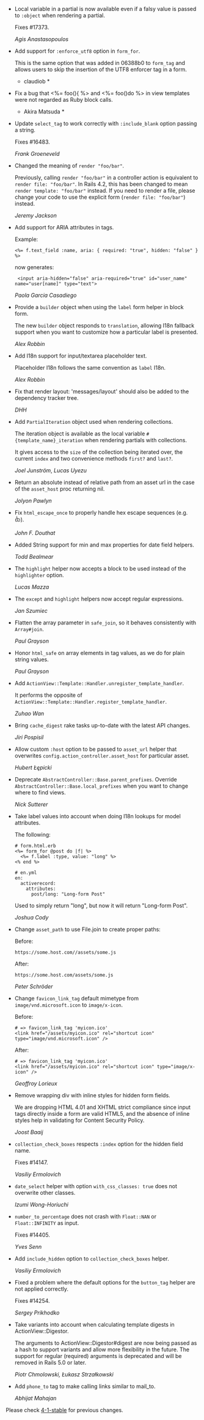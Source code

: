 *   Local variable in a partial is now available even if a falsy value is
    passed to `:object` when rendering a partial.

    Fixes #17373.

    *Agis Anastasopoulos*

*   Add support for `:enforce_utf8` option in `form_for`.

    This is the same option that was added in 06388b0 to `form_tag` and allows
    users to skip the insertion of the UTF8 enforcer tag in a form.

    * claudiob *

*   Fix a bug that <%= foo(){ %> and <%= foo()do %> in view templates were not regarded
    as Ruby block calls.

    * Akira Matsuda *

*   Update `select_tag` to work correctly with `:include_blank` option passing a string.

    Fixes #16483.

    *Frank Groeneveld*

*   Changed the meaning of `render "foo/bar"`.

    Previously, calling `render "foo/bar"` in a controller action is equivalent
    to `render file: "foo/bar"`. In Rails 4.2, this has been changed to mean
    `render template: "foo/bar"` instead. If you need to render a file, please
    change your code to use the explicit form (`render file: "foo/bar"`) instead.

    *Jeremy Jackson*

*   Add support for ARIA attributes in tags.

    Example:

        <%= f.text_field :name, aria: { required: "true", hidden: "false" } %>

    now generates:

         <input aria-hidden="false" aria-required="true" id="user_name" name="user[name]" type="text">

    *Paola Garcia Casadiego*

*   Provide a `builder` object when using the `label` form helper in block form.

    The new `builder` object responds to `translation`, allowing I18n fallback support
    when you want to customize how a particular label is presented.

    *Alex Robbin*

*   Add I18n support for input/textarea placeholder text.

    Placeholder I18n follows the same convention as `label` I18n.

    *Alex Robbin*

*   Fix that render layout: 'messages/layout' should also be added to the dependency tracker tree.

    *DHH*

*   Add `PartialIteration` object used when rendering collections.

    The iteration object is available as the local variable
    `#{template_name}_iteration` when rendering partials with collections.

    It gives access to the `size` of the collection being iterated over,
    the current `index` and two convenience methods `first?` and `last?`.

    *Joel Junström*, *Lucas Uyezu*

*   Return an absolute instead of relative path from an asset url in the case
    of the `asset_host` proc returning nil.

    *Jolyon Pawlyn*

*   Fix `html_escape_once` to properly handle hex escape sequences (e.g. &#x1a2b;).

    *John F. Douthat*

*   Added String support for min and max properties for date field helpers.

    *Todd Bealmear*

*   The `highlight` helper now accepts a block to be used instead of the `highlighter`
    option.

    *Lucas Mazza*

*   The `except` and `highlight` helpers now accept regular expressions.

    *Jan Szumiec*

*   Flatten the array parameter in `safe_join`, so it behaves consistently with
    `Array#join`.

    *Paul Grayson*

*   Honor `html_safe` on array elements in tag values, as we do for plain string
    values.

    *Paul Grayson*

*   Add `ActionView::Template::Handler.unregister_template_handler`.

    It performs the opposite of `ActionView::Template::Handler.register_template_handler`.

    *Zuhao Wan*

*   Bring `cache_digest` rake tasks up-to-date with the latest API changes.

    *Jiri Pospisil*

*   Allow custom `:host` option to be passed to `asset_url` helper that
    overwrites `config.action_controller.asset_host` for particular asset.

    *Hubert Łępicki*

*   Deprecate `AbstractController::Base.parent_prefixes`.
    Override `AbstractController::Base.local_prefixes` when you want to change
    where to find views.

    *Nick Sutterer*

*   Take label values into account when doing I18n lookups for model attributes.

    The following:

        # form.html.erb
        <%= form_for @post do |f| %>
          <%= f.label :type, value: "long" %>
        <% end %>

        # en.yml
        en:
          activerecord:
            attributes:
              post/long: "Long-form Post"

    Used to simply return "long", but now it will return "Long-form
    Post".

    *Joshua Cody*

*   Change `asset_path` to use File.join to create proper paths:

    Before:

        https://some.host.com//assets/some.js

    After:

        https://some.host.com/assets/some.js

    *Peter Schröder*

*   Change `favicon_link_tag` default mimetype from `image/vnd.microsoft.icon` to
    `image/x-icon`.

    Before:

        # => favicon_link_tag 'myicon.ico'
        <link href="/assets/myicon.ico" rel="shortcut icon" type="image/vnd.microsoft.icon" />

    After:

        # => favicon_link_tag 'myicon.ico'
        <link href="/assets/myicon.ico" rel="shortcut icon" type="image/x-icon" />

    *Geoffroy Lorieux*

*   Remove wrapping div with inline styles for hidden form fields.

    We are dropping HTML 4.01 and XHTML strict compliance since input tags directly
    inside a form are valid HTML5, and the absence of inline styles help in validating
    for Content Security Policy.

    *Joost Baaij*

*   `collection_check_boxes` respects `:index` option for the hidden field name.

    Fixes #14147.

    *Vasiliy Ermolovich*

*   `date_select` helper with option `with_css_classes: true` does not overwrite other classes.

    *Izumi Wong-Horiuchi*

*   `number_to_percentage` does not crash with `Float::NAN` or `Float::INFINITY`
    as input.

    Fixes #14405.

    *Yves Senn*

*   Add `include_hidden` option to `collection_check_boxes` helper.

    *Vasiliy Ermolovich*

*   Fixed a problem where the default options for the `button_tag` helper are not
    applied correctly.

    Fixes #14254.

    *Sergey Prikhodko*

*   Take variants into account when calculating template digests in ActionView::Digestor.

    The arguments to ActionView::Digestor#digest are now being passed as a hash
    to support variants and allow more flexibility in the future. The support for
    regular (required) arguments is deprecated and will be removed in Rails 5.0 or later.

    *Piotr Chmolowski, Łukasz Strzałkowski*

*   Add `phone_to` tag to make calling links similar to mail_to.

    *Abhijat Mahajan*

Please check [4-1-stable](https://github.com/rails/rails/blob/4-1-stable/actionview/CHANGELOG.md) for previous changes.
